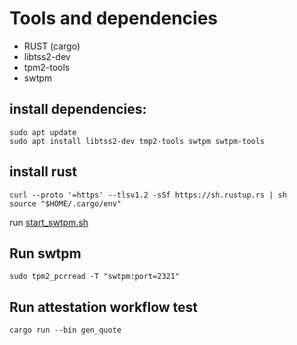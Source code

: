 # Tools and dependencies

* RUST (cargo)
* libtss2-dev
* tpm2-tools
* swtpm

## install dependencies:
```shell
sudo apt update
sudo apt install libtss2-dev tmp2-tools swtpm swtpm-tools
```

## install rust
```shell
curl --proto '=https' --tlsv1.2 -sSf https://sh.rustup.rs | sh
source "$HOME/.cargo/env"
```

run [start_swtpm.sh](./start_swtpm.sh)

## Run swtpm
```shell
sudo tpm2_pcrread -T "swtpm:port=2321"
```

## Run attestation workflow test
```shell
cargo run --bin gen_quote
```